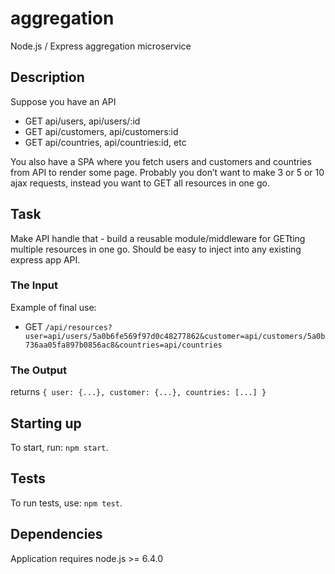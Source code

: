 # aggregation
Node.js / Express aggregation microservice

## Description
Suppose you have an API
- GET api/users, api/users/:id
- GET api/customers, api/customers:id
- GET api/countries, api/countries:id, etc

You also have a SPA where you fetch users and customers and countries from API to render some page.  Probably you don’t want to make 3 or 5 or 10 ajax requests, instead you want to GET all resources in one go.

## Task
Make API handle that - build a reusable module/middleware for GETting multiple resources in one go. Should be easy to inject into any existing express app API.

### The​ ​Input
Example of final use:
- GET `/api/resources?user=api/users/5a0b6fe569f97d0c48277862&customer=api/customers/5a0b736aa05fa897b0856ac8&countries=api/countries`

### The​ ​Output
returns `{ user: {...}, customer: {...}, countries: [...] }`

## Starting up
To start, run: `npm start`.

## Tests
To run tests, use: `npm test`.

## Dependencies
Application requires node.js >= 6.4.0
